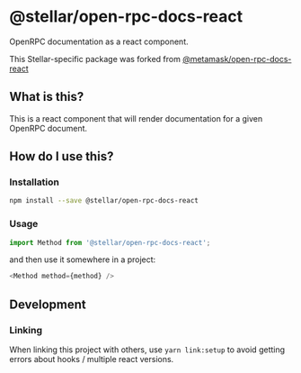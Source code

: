 # @stellar/open-rpc-docs-react

OpenRPC documentation as a react component.

This Stellar-specific package was forked from [@metamask/open-rpc-docs-react](https://www.npmjs.com/package/@metamask/open-rpc-docs-react)

## What is this?

This is a react component that will render documentation for a given OpenRPC document.

## How do I use this?

### Installation

```bash
npm install --save @stellar/open-rpc-docs-react
```

### Usage

```js
import Method from '@stellar/open-rpc-docs-react';
```

and then use it somewhere in a project:

```js
<Method method={method} />
```

## Development

### Linking

When linking this project with others, use `yarn link:setup` to avoid getting errors about hooks / multiple react versions.
